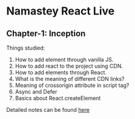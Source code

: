 # Namastey React Live

## Chapter-1: Inception

Things studied:

1. How to add element through vanilla JS.
1. How to add react to the project using CDN.
1. How to add elements through React.
1. What is the meaning of different CDN links?
1. Meaning of crossorigin attribute in script tag?
1. Async and Defer
1. Basics about React.createElement

Detailed notes can be found [here](https://jagrutsharma.notion.site/Namastey-React-4a4a20eb2f90435caf085dbe34c2f944)

